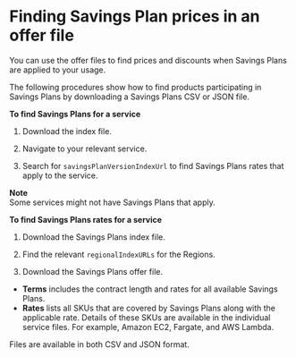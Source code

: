 # Finding Savings Plan prices in an offer file<a name="sp-offer-file"></a>

You can use the offer files to find prices and discounts when Savings Plans are applied to your usage\.

The following procedures show how to find products participating in Savings Plans by downloading a Savings Plans CSV or JSON file\.<a name="find-sp-procedure"></a>

**To find Savings Plans for a service**

1. Download the index file\.

1. Navigate to your relevant service\.

1. Search for `savingsPlanVersionIndexUrl` to find Savings Plans rates that apply to the service\.

**Note**  
Some services might not have Savings Plans that apply\.<a name="find-sp-rates"></a>

**To find Savings Plans rates for a service**

1. Download the Savings Plans index file\.

1. Find the relevant `regionalIndexURLs` for the Regions\.

1. Download the Savings Plans offer file\.
+ **Terms** includes the contract length and rates for all available Savings Plans\.
+ **Rates** lists all SKUs that are covered by Savings Plans along with the applicable rate\. Details of these SKUs are available in the individual service files\. For example, Amazon EC2, Fargate, and AWS Lambda\.

Files are available in both CSV and JSON format\.